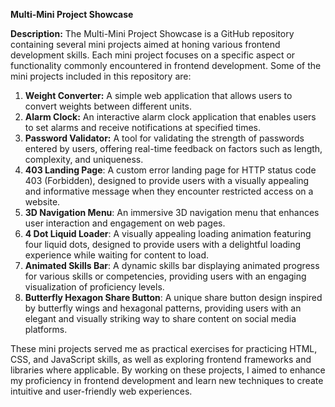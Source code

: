 **Multi-Mini Project Showcase**

**Description:**
The Multi-Mini Project Showcase is a GitHub repository containing several mini projects aimed at honing various frontend development skills. Each mini project focuses on a specific aspect or functionality commonly encountered in frontend development. Some of the mini projects included in this repository are:

1. **Weight Converter:** A simple web application that allows users to convert weights between different units.
2. **Alarm Clock:** An interactive alarm clock application that enables users to set alarms and receive notifications at specified times.
3. **Password Validator:** A tool for validating the strength of passwords entered by users, offering real-time feedback on factors such as length, complexity, and uniqueness.
4. **403 Landing Page**: A custom error landing page for HTTP status code 403 (Forbidden), designed to provide users with a visually appealing and informative message when they encounter restricted access on a website.
5. **3D Navigation Menu**: An immersive 3D navigation menu that enhances user interaction and engagement on web pages.
6. **4 Dot Liquid Loader**: A visually appealing loading animation featuring four liquid dots, designed to provide users with a delightful loading experience while waiting for content to load.
7. **Animated Skills Bar**: A dynamic skills bar displaying animated progress for various skills or competencies, providing users with an engaging visualization of proficiency levels.
8. **Butterfly Hexagon Share Button**: A unique share button design inspired by butterfly wings and hexagonal patterns, providing users with an elegant and visually striking way to share content on social media platforms.

These mini projects served me as practical exercises for practicing HTML, CSS, and JavaScript skills, as well as exploring frontend frameworks and libraries where applicable. By working on these projects, I aimed to enhance my proficiency in frontend development and learn new techniques to create intuitive and user-friendly web experiences.